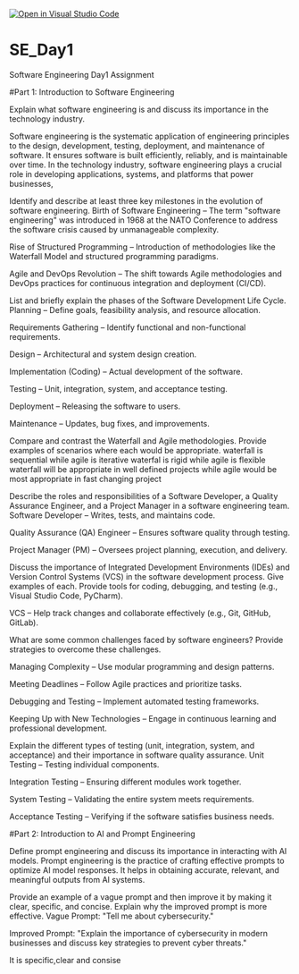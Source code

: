 [![Open in Visual Studio Code](https://classroom.github.com/assets/open-in-vscode-2e0aaae1b6195c2367325f4f02e2d04e9abb55f0b24a779b69b11b9e10269abc.svg)](https://classroom.github.com/online_ide?assignment_repo_id=18371611&assignment_repo_type=AssignmentRepo)
# SE_Day1
Software Engineering Day1 Assignment

#Part 1: Introduction to Software Engineering

Explain what software engineering is and discuss its importance in the technology industry.

Software engineering is the systematic application of engineering principles to the design, development, testing, deployment, and maintenance of software. It ensures software is built efficiently, reliably, and is maintainable over time. In the technology industry, software engineering plays a crucial role in developing applications, systems, and platforms that power businesses,

Identify and describe at least three key milestones in the evolution of software engineering.
 Birth of Software Engineering – The term "software engineering" was introduced in 1968 at the NATO Conference to address the software crisis caused by unmanageable complexity.

Rise of Structured Programming – Introduction of methodologies like the Waterfall Model and structured programming paradigms.

 Agile and DevOps Revolution – The shift towards Agile methodologies and DevOps practices for continuous integration and deployment (CI/CD).

List and briefly explain the phases of the Software Development Life Cycle.
Planning – Define goals, feasibility analysis, and resource allocation.

Requirements Gathering – Identify functional and non-functional requirements.

Design – Architectural and system design creation.

Implementation (Coding) – Actual development of the software.

Testing – Unit, integration, system, and acceptance testing.

Deployment – Releasing the software to users.

Maintenance – Updates, bug fixes, and improvements.


Compare and contrast the Waterfall and Agile methodologies. Provide examples of scenarios where each would be appropriate.
waterfall is sequential while agile is iterative
waterfal is rigid while agile is flexible
waterfall will be appropriate in well defined projects while agile would be most appropriate in fast changing project


Describe the roles and responsibilities of a Software Developer, a Quality Assurance Engineer, and a Project Manager in a software engineering team.
Software Developer – Writes, tests, and maintains code.

Quality Assurance (QA) Engineer – Ensures software quality through testing.

Project Manager (PM) – Oversees project planning, execution, and delivery.

Discuss the importance of Integrated Development Environments (IDEs) and Version Control Systems (VCS) in the software development process. Give examples of each.
Provide tools for coding, debugging, and testing (e.g., Visual Studio Code, PyCharm).

VCS  – Help track changes and collaborate effectively (e.g., Git, GitHub, GitLab).


What are some common challenges faced by software engineers? Provide strategies to overcome these challenges.

Managing Complexity – Use modular programming and design patterns.

Meeting Deadlines – Follow Agile practices and prioritize tasks.

Debugging and Testing – Implement automated testing frameworks.

Keeping Up with New Technologies – Engage in continuous learning and professional development.




Explain the different types of testing (unit, integration, system, and acceptance) and their importance in software quality assurance.
Unit Testing – Testing individual components.

Integration Testing – Ensuring different modules work together.

System Testing – Validating the entire system meets requirements.

Acceptance Testing – Verifying if the software satisfies business needs.


#Part 2: Introduction to AI and Prompt Engineering


Define prompt engineering and discuss its importance in interacting with AI models.
Prompt engineering is the practice of crafting effective prompts to optimize AI model responses. It helps in obtaining accurate, relevant, and meaningful outputs from AI systems.

Provide an example of a vague prompt and then improve it by making it clear, specific, and concise. Explain why the improved prompt is more effective.
Vague Prompt: "Tell me about cybersecurity."

Improved Prompt: "Explain the importance of cybersecurity in modern businesses and discuss key strategies to prevent cyber threats."

It is specific,clear and consise

